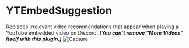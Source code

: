 # YTEmbedSuggestion
Replaces irrelevant video recommendations that appear when playing a YouTube embedded video on Discord. _**(You can't remove "More Videos" itself with this plugin.)**_
![Capture](https://user-images.githubusercontent.com/36400787/129460350-94dec5b3-a9f4-47aa-86e5-b151d817d1d8.PNG)
